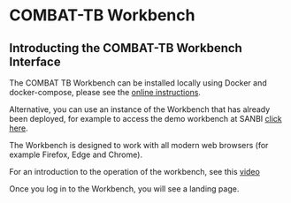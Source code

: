 # COMBAT-TB Workbench

## Introducting the COMBAT-TB Workbench Interface

The COMBAT TB Workbench can be installed locally using Docker and docker-compose, please see
the [online instructions](https://github.com/COMBAT-TB/irida-galaxy-deploy).

Alternative, you can use an instance of the Workbench that has already been deployed, for example
to access the demo workbench at SANBI [click here](http://ctb-workbench.sanbi.ac.za/).

The Workbench is designed to work with all modern web browsers (for example Firefox, Edge and Chrome).

For an introduction to the operation of the workbench, see this [video](https://youtu.be/M4IHPqQWC9Q)

Once you log in to the Workbench, you will see a landing page.
